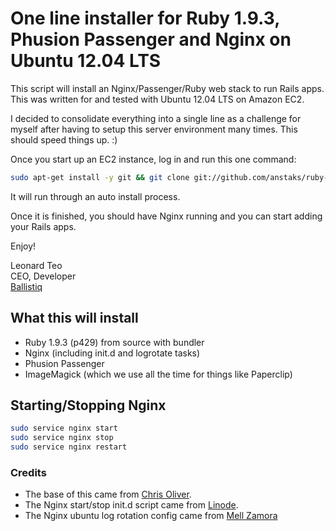 # One line installer for Ruby 1.9.3, Phusion Passenger and Nginx on Ubuntu 12.04 LTS

This script will install an Nginx/Passenger/Ruby web stack to run Rails apps. This was written for and tested with Ubuntu 12.04 LTS on Amazon EC2. 

I decided to consolidate everything into a single line as a challenge for myself after having to setup this server environment many times. This should speed things up. :)

Once you start up an EC2 instance, log in and run this one command:

```bash
sudo apt-get install -y git && git clone git://github.com/anstaks/ruby-passenger-nginx-installer.git && bash ./ruby-passenger-nginx-installer/install.sh
```

It will run through an auto install process. 

Once it is finished, you should have Nginx running and you can start adding your Rails apps.

Enjoy!

Leonard Teo  
CEO, Developer  
[Ballistiq](http://www.ballistiq.com)

## What this will install

* Ruby 1.9.3 (p429) from source with bundler
* Nginx (including init.d and logrotate tasks)
* Phusion Passenger
* ImageMagick (which we use all the time for things like Paperclip)

## Starting/Stopping Nginx

```bash
sudo service nginx start
sudo service nginx stop
sudo service nginx restart
```

### Credits

* The base of this came from [Chris Oliver](http://excid3.com/blog/setting-up-ubuntu-12-04-with-ruby-1-9-3-nginx-passenger-and-postgresql-or-mysql/).
* The Nginx start/stop init.d script came from [Linode](http://library.linode.com/).
* The Nginx ubuntu log rotation config came from [Mell Zamora](http://www.mellzamora.com/installing-nginx-on-ubuntu-and-debian/)

